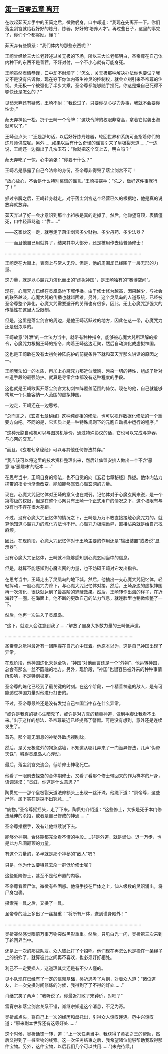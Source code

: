 ## [第一百零五章 离开](https://www.xxbiquge.com/11_11207/9086368.html)


  在收起茹天弃手中的玉简之后，微微躬身，口中却道：“我现在先离开一下。你们落尘剑宫就给我好好的炼丹、炼器，好好的‘培养人才’。再过些日子，这里的事完了，你们个个都奖励。懂？”

  茹天弃有些愤怒：“我们体内的那些东西呢？‘

  王崎曾经给三大长老转述过关无极的下场，所以三大长老都明白，圣帝尊在自己体内种下的东西不是善茬，不好对付，一个不小心就有可能身死。

  王崎虽然表情恭谨，口中却不耐烦了：“怎么，关无极那种解决办法你也要试？我又不是没有告诉你，现在夺下你体内寄生神灵的控制权，就会立刻引来圣帝尊的注视。关无极一个被强化了半步大乘，圣帝尊都能够随手捏死。你这是嫌自己死得不够快还是怎么的？”

  见茹天弃还有疑惑，王崎不耐：“我说过了，只要你尽心尽力办事，我就不会要你性命。”

  茹天弃神色一松，扔个王崎一个令牌：“这块令牌的权限非常高，拿着它假装出海就可以了。”

  王崎点点头：“还是那句话，以后好好炼丹炼器，轮回世界和系统可全指着你们的炼丹师供应呢。另外……如果以后有什么奇怪的谣言引来了皇极裂天道……”一边说，王崎还一边掏出了几块玉石：“你就把这个交上去，明白吗？”

  茹天弃吃了一惊，心中紧张：“你要干什么？”

  王崎若是暴露了自己今法修的身份，圣帝尊非得毁了落尘剑宫不可！

  “放心放心，不会是什么特别离谱的谣言。”王崎摆摆手：“总之，做好这件事就行了！”

  抓过令牌之后，王崎转身就走。对于落尘剑宫这个经营已久的根据地，他是真的说放弃就放弃。

  茹天弃过了好一会才意识到那个小祖宗是真的走掉了。然后，他仰望穹顶，表情僵死，口中轻声骂道：“靠……”

  ——这家伙这一走，就卷走了落尘剑宫多少财物、多少丹药、多少法器？

  ——而且他自己用就算了，结果其中大部分，还是被用作去给普通修士！

  ………………………………………………………………………………………………

  王崎走在大街上，表面上与常人无异。但是，他的周围却已经围了一层无形的力量。

  这力量，就是以心魔咒力演化而出的“虚拟神国”，是王崎独有的“赛博空间”。

  现在，心魔咒力已经在灵凰岛地下城传播。由于修士修为越高，因果越少，与社会的联系越淡，心魔大咒的传播也就越困难。另外，这个灵凰岛的人道系统，已经被圣帝尊整个异化，心魔大咒需要避开的关窍也有很多。因此，无上心魔咒那强大的传播性在这里大受限制。

  但是，这里是落尘剑宫的周边，是他王崎活跃过的地方，因此在这一带，心魔咒力还是很浓厚的。

  王崎故意“外泄”的一丝法力当中，就带有种种指令，能够被心魔大咒所理解的指令，心魔咒力根据王崎的指令，向着王崎这边汇聚，然后自动演化成虚拟神国。

  这也是王崎敢在没有太初剑神阵庇护的前提条件下就和茹天弃那么讲话的原因之一。

  王崎我法如一的本质，再加上心魔咒力那近似魂魄、污染一切的特性，组成了针对神道手段的最强防护。就算是寻常合体都没有这种程度的手段。

  这也就是王崎敢离开落尘剑宫太初剑神阵覆盖范围的倚仗。现在的他，自己就能够构筑一个只能容纳一人范围的虚拟神国。

  一边走，王崎还在一边思考。

  “总而言之，《玄君七章秘经》这种纯虚相的修法，也可以视作数据化修法的一个重要方向吧。不同的是，它实质上是一种特殊规则下的元胞自动机中运行的程序。”

  “这种元胞自动机可以与图灵机等价，通过特殊协议的话，它也可以完成与算器，与心网的交互。”

  “而且，《玄君七章秘经》可以与其他任何修法共存。”

  “我应该可以将这里的技术资料整理出来，然后让仙盟安排人做出一个不含‘恶意’与‘恶趣味’的版本……”

  在思考当中，王崎自身的修法，也不自觉的向《玄君七章秘经》靠拢。他体内法力携带的指令也渐渐改变，能加能够驾驭心魔玄网的力量。

  现在，心魔大咒记忆体对王崎的意义也在减弱。记忆体对于心魔玄网来说，是一个第零级的权限，但是在整个心网只有王崎一个正式用户的情况之下，这个权限有与没有也不存在很大差距。

  不过，没有心魔大咒记忆体的情况之下，王崎是万万不敢直接接触心魔咒力的。就算他知道心魔咒力的炼化方法也不行。心魔咒力极端诡异，直接沾染就是给自己找麻烦。

  因此，在现阶段，心魔大咒记忆体对于王崎主要的作用还是“输出装置”或者说“显示器”。

  没有心魔大咒记忆体，王崎就不能够感知到心魔玄网当中的信息。

  但是，就算不能感知到心魔玄网的力量，也不妨碍王崎对它发出指令。

  在思考当中，王崎走出了灵凰岛的地下城。然后，他抽出一支心魔大咒记忆体，轻轻挥动，一股心魔咒力降下，与心魔大咒记忆体对接。然后，王崎身边的虚拟神国再一次演化，很快就达到了最高阶的遮蔽效果。然后，王崎转作出海的样子，在近海转了一圈。在海面上，他不断的更改自己的法力气息，就连脸型也稍微修整了一下。

  然后，他再一次进入了灵凰岛。

  “这下，就没人会注意到我了……”解放了自身大多数力量的王崎低声道。

  …………………………………………………………………………………………

  圣帝尊总觉得最近有一团阴霾在自己心中压着。他原本以为，这是自己神国出现了异常。

  在现阶段，他神国炼化未竟全功，“神国”对他而言还是一个“外物”，他运转神国，总会有那么一丝不圆融的地方。另外，现阶段，“神国”也很容易被外来的种种事情所影响，不是特别稳定。

  圣帝尊的炼化已经到了最关键的时刻。在这个阶段，一个精善神道的敌人，是有可能透过神国力量对他进行打击的。

  不过，圣帝尊最终还是没有发觉自己神国当中存在什么异常。

  “或许是我真的疑心生暗鬼了，或许是对方真的精善神道，做到手脚让我看不出来。”出于这样的想法，圣帝尊最近已经提高了警惕。可是没有想到，意外还是连续发生了。

  首先，那个毫无消息的神秘外敌虎视眈眈。

  然后，是关无极意外的狗急跳墙，不知道从哪儿弄来了一门诡异修法，几声“伪帝天诛”，喊得灵凰岛人心浮动。

  最后，落尘剑宫交流会，低阶修士神秘死亡。

  他看了一眼前去探查的合体期修士，又看了看那个修士带回来的作为样本的尸身，语调淡漠：“贯虹，你这是什么意思？”

  陶贯虹——那个皇极裂天道法修额头上出现一丝汗珠。他跪下道：“禀帝尊，这些尸体，属下实在是探不出究竟……”

  “废物。”圣帝尊摇摇头，走了下来。陶贯虹介绍道：“这些修士，大多是死于本门修法延伸的杀招，或者是自己修成的神通……”

  圣帝尊摆摆手，没有让他继续说下去。

  能够分神期、合体期都完全看不懂的手段……非是外道，就是谪仙。退一万步，也是此方凡间巅顶的力量。

  有这个力量的，多半就是那个神秘的“敌人”吧？

  只是，他为什么要特意去杀一群低阶修士呢？

  这些低阶修士，甚至不是他布置的内容。

  圣帝尊看着尸体，微微有些困惑。他将手按在尸体之上，仙人级数的灵识涌出，将尸身包裹。

  探索完一具之后，又换了一具。

  圣帝尊的脸上多出了一丝凝重：“将所有尸体，送到谨身殿外！”

  ………………………………………………………………………………………………

  吴祈突然感觉眼前万事万物突然黑影重重。然后，只见白光一闪，吴祈第三次来到了轮回界当中。

  还是上一次的那些队友。众人彼此打了个招呼。他们现在再怎么也是拴在一条绳子上的蚂蚱了，就算彼此之间再不喜欢，也必须好好相处。

  利己不一定要损人，这道理其实还是有不少人懂的。

  见小队现在已经有了一定的信赖基础，吴祈思考了片刻，对着众人道：“诸位道友，上一次兑换时间修炼的时候，我得到了了不得的好处……”

  肖继宗笑了两声：“我听说了。你最近打败了宋钟侨，对吧？”

  雷宵宗和落尘剑宫关系不错，肖继宗知道这个消息，不足为奇。

  吴祈点点头，将自己上一次的经历和盘托出，引得众人惊叹连连。范中兴惊叹道：“原来副本世界还有这等好处……”

  这个时候，吴祈话锋一转，道：“上一次任务当中，我获得了黄衣之王的帮助，然后又得到了一桩宝物的线索。这一次任务结束之后，我希望诸位能够帮助我取得那件宝物。另外，这件宝物，以后我们几个可以共用……”(未完待续。)

